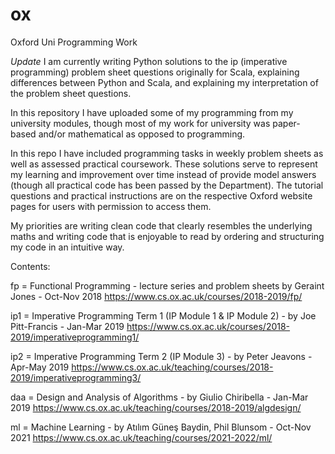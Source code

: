 # ox
Oxford Uni Programming Work

*Update* I am currently writing Python solutions to the ip (imperative programming) problem sheet questions originally for Scala, explaining differences between Python and Scala, and explaining my interpretation of the problem sheet questions.


In this repository I have uploaded some of my programming from my university modules, though most of my work for university was paper-based and/or mathematical as opposed to programming. 

In this repo I have included programming tasks in weekly problem sheets as well as assessed practical coursework.
These solutions serve to represent my learning and improvement over time instead of provide model answers (though all practical code has been passed by the Department).
The tutorial questions and practical instructions are on the respective Oxford website pages for users with permission to access them.

My priorities are writing clean code that clearly resembles the underlying maths and writing code that is enjoyable to read by ordering and structuring my code in an intuitive way.

Contents:

fp = Functional Programming - lecture series and problem sheets by Geraint Jones - Oct-Nov 2018
https://www.cs.ox.ac.uk/courses/2018-2019/fp/

ip1 = Imperative Programming Term 1 (IP Module 1 & IP Module 2) - by Joe Pitt-Francis - Jan-Mar 2019
https://www.cs.ox.ac.uk/courses/2018-2019/imperativeprogramming1/

ip2 = Imperative Programming Term 2 (IP Module 3) - by Peter Jeavons - Apr-May 2019
https://www.cs.ox.ac.uk/teaching/courses/2018-2019/imperativeprogramming3/

daa = Design and Analysis of Algorithms - by Giulio Chiribella - Jan-Mar 2019
https://www.cs.ox.ac.uk/teaching/courses/2018-2019/algdesign/

ml = Machine Learning - by Atılım Güneş Baydin, Phil Blunsom - Oct-Nov 2021
https://www.cs.ox.ac.uk/teaching/courses/2021-2022/ml/
